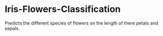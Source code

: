 # Iris-Flowers-Classification
Predicts the different species of flowers on the length of there petals and sepals.
